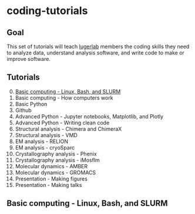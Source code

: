 # coding-tutorials
## Goal
This set of tutorials will teach [lugerlab](https://lugerlab.org/) members the coding skills they need to analyze data, understand analysis software, and write code to make or improve software.
## Tutorials
0. [Basic computing - Linux, Bash, and SLURM](https://github.com/Luger-Lab/coding-tutorials/#basic-computing---linux-bash-and-slurm)
0. Basic computing - How computers work
0. Basic Python
0. Github
0. Advanced Python - Jupyter notebooks, Matplotlib, and Plotly
0. Advanced Python - Writing clean code
0. Structural analysis - Chimera and ChimeraX
0. Structural analysis - VMD
0. EM analysis - RELION
0. EM analysis - cryoSparc
0. Crystallography analysis - Phenix
0. Crystallography analysis - iMosflm
0. Molecular dynamics - AMBER
0. Molecular dynamics - GROMACS
0. Presentation - Making figures
0. Presentation - Making talks

## Basic computing - Linux, Bash, and SLURM
